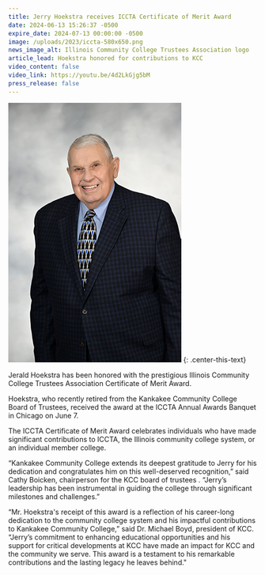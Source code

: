```yaml
---
title: Jerry Hoekstra receives ICCTA Certificate of Merit Award
date: 2024-06-13 15:26:37 -0500
expire_date: 2024-07-13 00:00:00 -0500
image: /uploads/2023/iccta-580x650.png
news_image_alt: Illinois Community College Trustees Association logo
article_lead: Hoekstra honored for contributions to KCC
video_content: false
video_link: https://youtu.be/4d2LkGjg5bM
press_release: false
---
```

![Jerald Hoekstra](/uploads/2023/jerryhoekstra-350x525.jpg "Jerald Hoekstra")
{: .center-this-text}

Jerald Hoekstra has been honored with the prestigious Illinois Community College Trustees Association Certificate of Merit Award.

Hoekstra, who recently retired from the Kankakee Community College Board of Trustees, received the award at the ICCTA Annual Awards Banquet in Chicago on June 7.

The ICCTA Certificate of Merit Award celebrates individuals who have made significant contributions to ICCTA, the Illinois community college system, or an individual member college.

“Kankakee Community College extends its deepest gratitude to Jerry for his dedication and congratulates him on this well-deserved recognition,” said Cathy Boicken, chairperson for the KCC board of trustees . “Jerry’s leadership has been instrumental in guiding the college through significant milestones and challenges.”

“Mr. Hoekstra's receipt of this award is a reflection of his career-long dedication to the community college system and his impactful contributions to Kankakee Community College,” said Dr. Michael Boyd, president of KCC. “Jerry’s commitment to enhancing educational opportunities and his support for critical developments at KCC have made an impact for KCC and the community we serve. This award is a testament to his remarkable contributions and the lasting legacy he leaves behind."